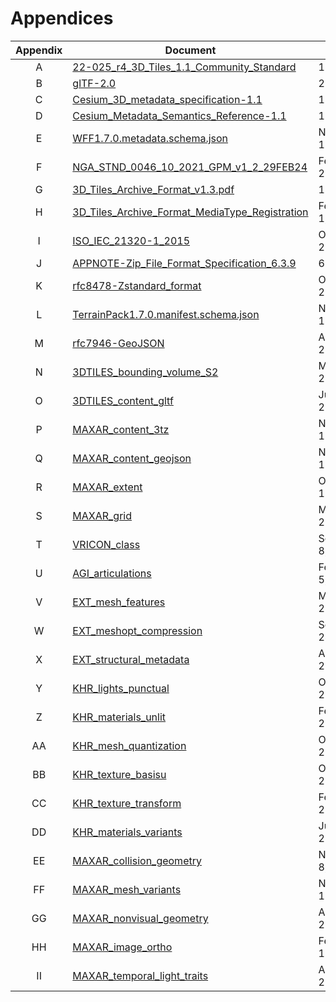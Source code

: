 # Appendices

| Appendix  | Document | Version |
| :--------:| -------- | ------- |
| A | [22-025_r4_3D_Tiles_1.1_Community_Standard](https://docs.ogc.org/cs/22-025r4/22-025r4.html) | 1.1 |
| B | [glTF-2.0](https://registry.khronos.org/glTF/specs/2.0/glTF-2.0.html) | 2.0.1 |
| C | [Cesium_3D_metadata_specification-1.1](https://github.com/CesiumGS/3d-tiles/blob/main/specification/Metadata/README.adoc) | 1.1 |
| D | [Cesium_Metadata_Semantics_Reference-1.1](https://github.com/CesiumGS/3d-tiles/blob/main/specification/Metadata/Semantics/README.adoc) | 1.1 |
| E | [WFF1.7.0.metadata.schema.json](WFF1.7.0.metadata.schema.json) | November 19, 2024 |
| F | [NGA_STND_0046_10_2021_GPM_v1_2_29FEB24](https://nsgreg.nga.mil/csmwg) | February 29, 2024 |
| G | [3D_Tiles_Archive_Format_v1.3.pdf](https://github.com/Maxar-Public/3tz-specification/releases/download/v1.3/3D.Tiles.Archive.Format.v1.3.pdf) | 1.3 |
| H | [3D_Tiles_Archive_Format_MediaType_Registration](https://www.iana.org/assignments/media-types/application/vnd.maxar.archive.3tz+zip) | February 1, 2022 |
| I | [ISO_IEC_21320-1_2015](https://www.iso.org/standard/60101.html) | October, 2015 |
| J | [APPNOTE-Zip_File_Format_Specification_6.3.9](https://pkware.cachefly.net/webdocs/APPNOTE/APPNOTE-6.3.9.TXT) | 6.3.9 |
| K | [rfc8478-Zstandard_format](https://tools.ietf.org/html/rfc8478) | October, 2018 |
| L | [TerrainPack1.7.0.manifest.schema.json](TerrainPack1.7.0.manifest.schema.json) | November 19, 2024 |
| M | [rfc7946-GeoJSON](https://datatracker.ietf.org/doc/html/rfc7946) | August, 2016 |
| N | [3DTILES_bounding_volume_S2](https://github.com/CesiumGS/3d-tiles/tree/main/extensions/3DTILES_bounding_volume_S2) | March 16, 2022 |
| O | [3DTILES_content_gltf](https://github.com/CesiumGS/3d-tiles/tree/main/extensions/3DTILES_content_gltf) | June 22, 2022 |
| P | [MAXAR_content_3tz](https://github.com/Maxar-Public/3d-tiles/tree/wff1.7.0/extensions/MAXAR_content_3tz) | November 16, 2021 |
| Q | [MAXAR_content_geojson](https://github.com/Maxar-Public/3d-tiles/tree/wff1.7.0/extensions/MAXAR_content_geojson) | November 19, 2024 |
| R | [MAXAR_extent](https://github.com/Maxar-Public/3d-tiles/tree/wff1.7.0/extensions/MAXAR_extent) | October 12, 2020 |
| S | [MAXAR_grid](https://github.com/Maxar-Public/3d-tiles/tree/wff1.7.0/extensions/MAXAR_grid) | March 30, 2023 |
| T | [VRICON_class](https://github.com/Maxar-Public/3d-tiles/tree/wff1.7.0/extensions/VRICON_class) | September 8, 2022 |
| U | [AGI_articulations](https://github.com/KhronosGroup/glTF/tree/main/extensions/2.0/Vendor/AGI_articulations) | February 5, 2019 |
| V | [EXT_mesh_features](https://github.com/CesiumGS/glTF/tree/3d-tiles-next/extensions/2.0/Vendor/EXT_mesh_features) | March 13, 2022 |
| W | [EXT_meshopt_compression](https://github.com/KhronosGroup/glTF/tree/main/extensions/2.0/Vendor/EXT_meshopt_compression) | September 24, 2021 |
| X | [EXT_structural_metadata](https://github.com/CesiumGS/glTF/tree/3d-tiles-next/extensions/2.0/Vendor/EXT_structural_metadata) | April 5, 2022 |
| Y | [KHR_lights_punctual](https://github.com/KhronosGroup/glTF/tree/main/extensions/2.0/Khronos/KHR_lights_punctual) | October 25, 2021 |
| Z | [KHR_materials_unlit](https://github.com/KhronosGroup/glTF/tree/main/extensions/2.0/Khronos/KHR_materials_unlit) | February, 2020 |
| AA | [KHR_mesh_quantization](https://github.com/KhronosGroup/glTF/tree/main/extensions/2.0/Khronos/KHR_mesh_quantization) | October 25, 2021 |
| BB | [KHR_texture_basisu](https://github.com/KhronosGroup/glTF/tree/main/extensions/2.0/Khronos/KHR_texture_basisu) | October 25, 2021 |
| CC | [KHR_texture_transform](https://github.com/KhronosGroup/glTF/tree/main/extensions/2.0/Khronos/KHR_texture_transform) | February, 2021 |
| DD | [KHR_materials_variants](https://github.com/KhronosGroup/glTF/tree/main/extensions/2.0/Khronos/KHR_materials_variants) | Jun 27, 2022 |
| EE | [MAXAR_collision_geometry](https://github.com/Maxar-Public/glTF/tree/wff1.7.0/extensions/2.0/Vendor/MAXAR_collision_geometry) | November 8, 2021 |
| FF | [MAXAR_mesh_variants](https://github.com/Maxar-Public/glTF/tree/wff1.7.0/extensions/2.0/Vendor/MAXAR_mesh_variants) | November 18, 2021 |
| GG | [MAXAR_nonvisual_geometry](https://github.com/Maxar-Public/glTF/tree/wff1.7.0/extensions/2.0/Vendor/MAXAR_nonvisual_geometry) | August, 2023 |
| HH | [MAXAR_image_ortho](https://github.com/Maxar-Public/glTF/tree/wff1.7.0/extensions/2.0/Vendor/MAXAR_image_ortho) | February 19, 2024 |
| II | [MAXAR_temporal_light_traits](https://github.com/Maxar-Public/glTF/tree/wff1.7.0/extensions/2.0/Vendor/MAXAR_temporal_light_traits) | April 26, 2023 |